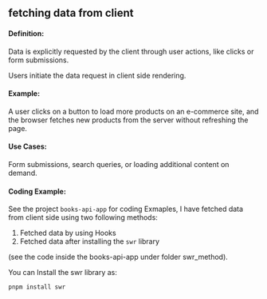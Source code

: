 ## fetching data from client

#### Definition:

Data is explicitly requested by the client through user actions, like clicks or form submissions.

Users initiate the data request in client side rendering.

#### Example:

A user clicks on a button to load more products on an e-commerce site, and the browser fetches new products from the server without refreshing the page.

#### Use Cases:

Form submissions, search queries, or loading additional content on demand.

#### Coding Example:

See the project `books-api-app` for coding Exmaples, I have fetched data from client side using two following methods:

1. Fetched data by using Hooks
2. Fetched data after installing the `swr` library

(see the code inside the books-api-app under folder swr_method).

You can Install the swr library as:

`pnpm install swr`
